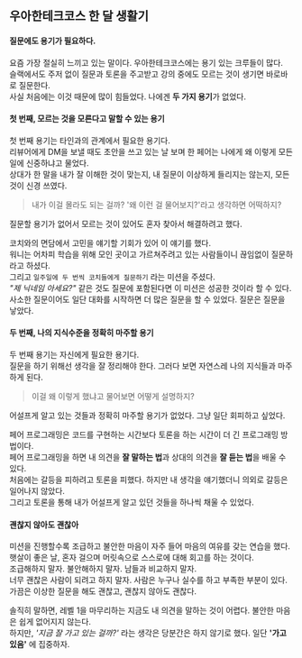 ## 우아한테크코스 한 달 생활기

#### 질문에도 용기가 필요하다.
요즘 가장 절실히 느끼고 있는 말이다. 우아한테크코스에는 용기 있는 크루들이 많다.  
슬랙에서도 주저 없이 질문과 토론을 주고받고 강의 중에도 모르는 것이 생기면 바로바로 질문한다.  
사실 처음에는 이것 때문에 많이 힘들었다. 나에겐 **두 가지 용기**가 없었다.

#### 첫 번째, 모르는 것을 모른다고 말할 수 있는 용기
첫 번째 용기는 타인과의 관계에서 필요한 용기다.  
리뷰어에게 DM을 보낼 때도 초안을 쓰고 있는 날 보며 한 페어는 나에게 왜 이렇게 모든 일에 신중하냐고 물었다.  
상대가 한 말을 내가 잘 이해한 것이 맞는지, 내 질문이 이상하게 들리지는 않는지, 모든 것이 신경 쓰였다.
> 내가 이걸 몰라도 되는 걸까? '왜 이런 걸 물어보지?'라고 생각하면 어떡하지?

질문할 용기가 없어서 모르는 것이 있어도 혼자 찾아서 해결하려고 했다.

코치와의 면담에서 고민을 얘기할 기회가 있어 이 얘기를 했다.  
워니는 어차피 학습을 위해 모인 곳이고 가르쳐주려고 있는 사람들이니 끊임없이 질문하라고 하셨다.  
그리고 `일주일에 두 번씩 코치들에게 질문하기` 라는 미션을 주셨다.  
_"제 닉네임 아세요?"_ 같은 것도 질문에 포함된다면 이 미션은 성공한 것이라 할 수 있다.  
사소한 질문이어도 일단 대화를 시작하면 더 많은 질문을 할 수 있었다. 질문은 질문을 낳았다.

#### 두 번째, 나의 지식수준을 정확히 마주할 용기
두 번째 용기는 자신에게 필요한 용기다.  
질문을 하기 위해선 생각을 잘 정리해야 한다. 그러다 보면 자연스레 나의 지식들과 마주하게 된다.
> 이걸 왜 이렇게 했냐고 물어보면 어떻게 설명하지?

어설프게 알고 있는 것들과 정확히 마주할 용기가 없었다. 그냥 일단 회피하고 싶었다.

페어 프로그래밍은 코드를 구현하는 시간보다 토론을 하는 시간이 더 긴 프로그래밍 방법이다.  
페어 프로그래밍을 하면 내 의견을 **잘 말하는 법**과 상대의 의견을 **잘 듣는 법**을 배울 수 있다.  
처음에는 갈등을 피하려고 토론을 피했다. 하지만 내 생각을 얘기했더니 의외로 갈등은 일어나지 않았다.  
그리고 토론을 통해 내가 어설프게 알고 있던 것들을 하나씩 채울 수 있었다.

#### 괜찮지 않아도 괜찮아
미션을 진행할수록 조급하고 불안한 마음이 자주 들어 마음의 여유를 갖는 연습을 했다.  
햇살이 좋은 날, 혼자 걸으며 머릿속으로 스스로에 대해 회고를 하는 것이다.  
조급해하지 말자. 불안해하지 말자. 남들과 비교하지 말자.  
너무 괜찮은 사람이 되려고 하지 말자. 사람은 누구나 실수를 하고 부족한 부분이 있다.  
가끔은 이상한 질문을 해도 괜찮고, 괜찮지 않아도 괜찮다.

솔직히 말하면, 레벨 1을 마무리하는 지금도 내 의견을 말하는 것이 어렵다. 불안한 마음은 쉽게 없어지지 않는다.   
하지만, _'지금 잘 가고 있는 걸까?'_ 라는 생각은 당분간은 하지 않기로 했다. 일단 **'가고 있음'** 에 집중하자.